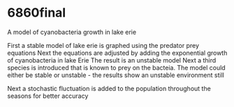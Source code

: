 # 6860final
A model of cyanobacteria growth in lake erie

First a stable model of lake erie is graphed using the predator prey equations
Next the equations are adjusted by adding the exponential growth of cyanobacteria in lake Erie
The result is an unstable model
Next a third species is introduced that is known to prey on the bacteia. 
The model could either be stable or unstable - the results show an unstable environment still

Next a stochastic fluctuation is added to the population throughout the seasons for better accuracy
